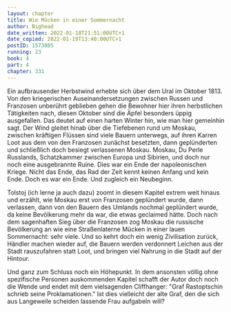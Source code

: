 ```yaml
---
layout: chapter
title: Wie Mücken in einer Sommernacht
author: Bighead
date_written: 2022-01-18T21:51:00UTC+1
date_copied: 2022-01-19T13:40:00UTC+1
postID: 1573885
running: 23
book: 4
part: 4
chapter: 331
---
```

Ein aufbrausender Herbstwind erhebte sich über dem Ural im Oktober 1813. Von den kriegerischen Auseinandersetzungen zwischen Russen und Franzosen unberührt geblieben gehen die Bewohner hier ihren herbstlichen Tätigkeiten nach, diesen Oktober sind die Äpfel besonders üppig ausgefallen. Das deutet auf einen harten Winter hin, wie man hier gemeinhin sagt. Der Wind gleitet hinab über die Tiefebenen rund um Moskau, zwischen kräftigen Flüssen sind viele Bauern unterwegs, auf ihren Karren Loot aus dem von den Franzosen zunächst besetzten, dann geplünderten und schließlich doch besiegt verlassenen Moskau. Moskau, Du Perle Russlands, Schatzkammer zwischen Europa und Sibirien, und doch nur noch eine ausgebrannte Ruine. Dies war ein Ende der napoleonischen Kriege. Nicht das Ende, das Rad der Zeit kennt keinen Anfang und kein Ende. Doch es war ein Ende. Und zugleich ein Neubeginn.

Tolstoj (ich lerne ja auch dazu) zoomt in diesem Kapitel extrem weit hinaus und erzählt, wie Moskau erst von Franzosen geplündert wurde, dann verlassen, dann von den Bauern des Umlands nochmal geplündert wurde, da keine Bevölkerung mehr da war, die etwas geclaimed hätte. Doch nach dem sagenhaften Sieg über die Franzosen zog Moskau die russische Bevölkerung an wie eine Straßenlaterne Mücken in einer lauen Sommernacht: sehr viele. Und so kehrt doch ein wenig Zivilisation zurück, Händler machen wieder auf, die Bauern werden verdonnert Leichen aus der Stadt rauszufahren statt Loot, und bringen viel Nahrung in die Stadt auf der Hintour.

Und ganz zum Schluss noch ein Höhepunkt. In dem ansonsten völlig ohne spezifische Personen auskommenden Kapitel schafft der Autor doch noch die Wende und endet mit dem vielsagenden Cliffhanger: "Graf Rastoptschin schrieb seine
Proklamationen." Ist dies vielleicht der alte Graf, den die sich aus Langeweile scheiden lassende Frau aufgabeln will?